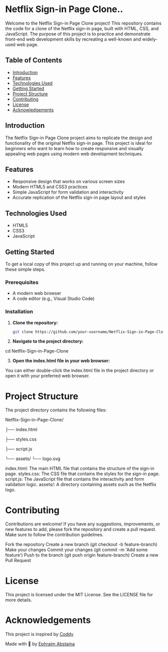 # Netflix Sign-in Page Clone..

Welcome to the Netflix Sign-in Page Clone project! This repository contains the code for a clone of the Netflix sign-in page, built with HTML, CSS, and JavaScript. The purpose of this project is to practice and demonstrate front-end web development skills by recreating a well-known and widely-used web page.

## Table of Contents

- [Introduction](#introduction)
- [Features](#features)
- [Technologies Used](#technologies-used)
- [Getting Started](#getting-started)
- [Project Structure](#project-structure)
- [Contributing](#contributing)
- [License](#license)
- [Acknowledgements](#acknowledgements)

## Introduction

The Netflix Sign-in Page Clone project aims to replicate the design and functionality of the original Netflix sign-in page. This project is ideal for beginners who want to learn how to create responsive and visually appealing web pages using modern web development techniques.

## Features

- Responsive design that works on various screen sizes
- Modern HTML5 and CSS3 practices
- Simple JavaScript for form validation and interactivity
- Accurate replication of the Netflix sign-in page layout and styles

## Technologies Used

- HTML5
- CSS3
- JavaScript

## Getting Started

To get a local copy of this project up and running on your machine, follow these simple steps.

### Prerequisites

- A modern web browser
- A code editor (e.g., Visual Studio Code)

### Installation

1. **Clone the repository:**

   ```bash
   git clone https://github.com/your-username/Netflix-Sign-in-Page-Clone.git

2. **Navigate to the project directory:**

cd Netflix-Sign-in-Page-Clone

3. **Open the index.html file in your web browser:**

You can either double-click the index.html file in the project directory or open it with your preferred web browser.

# Project Structure

The project directory contains the following files:

Netflix-Sign-in-Page-Clone/

├── index.html

├── styles.css

├── script.js

└── assets/
    └── logo.svg

index.html: The main HTML file that contains the structure of the sign-in page.
styles.css: The CSS file that contains the styles for the sign-in page.
script.js: The JavaScript file that contains the interactivity and form validation logic.
assets/: A directory containing assets such as the Netflix logo.

# Contributing

Contributions are welcome! If you have any suggestions, improvements, or new features to add, please fork the repository and create a pull request. Make sure to follow the contribution guidelines.

Fork the repository
Create a new branch (git checkout -b feature-branch)
Make your changes
Commit your changes (git commit -m 'Add some feature')
Push to the branch (git push origin feature-branch)
Create a new Pull Request

# License

This project is licensed under the MIT License. See the LICENSE file for more details.

# Acknowledgements

This project is inspired by [Coddy](https://coddy.tech)


Made with 🤍 by [Ephraim Abstaina](https://github.com/Abstaina44)
